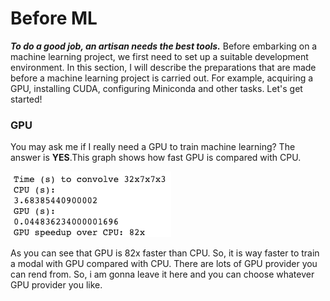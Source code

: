 # Before ML
***To do a good job, an artisan needs the best tools.*** Before embarking on a machine learning project, we first need to set up a suitable development environment. In this section, I will describe the preparations that are made before a machine learning project is carried out. For example, acquiring a GPU, installing CUDA, configuring Miniconda and other tasks. Let's get started!

### GPU
You may ask me if I really need a GPU to train machine learning? The answer is **YES**.This graph shows how fast GPU is compared with CPU.

![avatar](/GPU-SSL-Jupyter/gpu.png)

As you can see that GPU is 82x faster than CPU. So, it is way faster to train a modal with GPU compared with CPU. There are lots of GPU provider you can rend from. So, i am gonna leave it here and you can choose whatever GPU provider you like. 

